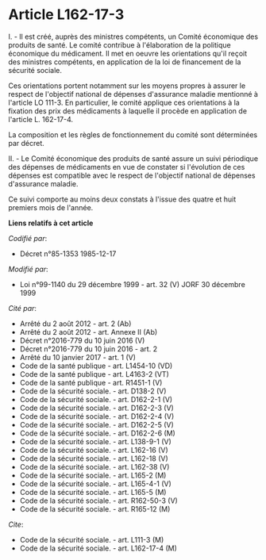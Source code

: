 # Article L162-17-3

I. - Il est créé, auprès des ministres compétents, un Comité économique des produits de santé. Le comité contribue à
l'élaboration de la politique économique du médicament. Il met en oeuvre les orientations qu'il reçoit des ministres
compétents, en application de la loi de financement de la sécurité sociale.

Ces orientations portent notamment sur les moyens propres à assurer le respect de l'objectif national de dépenses d'assurance
maladie mentionné à l'article LO 111-3. En particulier, le comité applique ces orientations à la fixation des prix des
médicaments à laquelle il procède en application de l'article L. 162-17-4.

La composition et les règles de fonctionnement du comité sont déterminées par décret.

II. - Le Comité économique des produits de santé assure un suivi périodique des dépenses de médicaments en vue de constater
si l'évolution de ces dépenses est compatible avec le respect de l'objectif national de dépenses d'assurance maladie.

Ce suivi comporte au moins deux constats à l'issue des quatre et huit premiers mois de l'année.

**Liens relatifs à cet article**

_Codifié par_:

  - Décret n°85-1353 1985-12-17

_Modifié par_:

  - Loi n°99-1140 du 29 décembre 1999 - art. 32 (V) JORF 30 décembre 1999

_Cité par_:

  - Arrêté du 2 août 2012 - art. 2 (Ab)
  - Arrêté du 2 août 2012 - art. Annexe II (Ab)
  - Décret n°2016-779 du 10 juin 2016 (V)
  - Décret n°2016-779 du 10 juin 2016 - art. 2
  - Arrêté du 10 janvier 2017 - art. 1 (V)
  - Code de la santé publique - art. L1454-10 (VD)
  - Code de la santé publique - art. L4163-2 (VT)
  - Code de la santé publique - art. R1451-1 (V)
  - Code de la sécurité sociale. - art. D138-2 (V)
  - Code de la sécurité sociale. - art. D162-2-1 (V)
  - Code de la sécurité sociale. - art. D162-2-3 (V)
  - Code de la sécurité sociale. - art. D162-2-4 (V)
  - Code de la sécurité sociale. - art. D162-2-5 (V)
  - Code de la sécurité sociale. - art. D162-2-6 (M)
  - Code de la sécurité sociale. - art. L138-9-1 (V)
  - Code de la sécurité sociale. - art. L162-16 (V)
  - Code de la sécurité sociale. - art. L162-18 (V)
  - Code de la sécurité sociale. - art. L162-38 (V)
  - Code de la sécurité sociale. - art. L165-2 (M)
  - Code de la sécurité sociale. - art. L165-4-1 (V)
  - Code de la sécurité sociale. - art. L165-5 (M)
  - Code de la sécurité sociale. - art. R162-50-3 (V)
  - Code de la sécurité sociale. - art. R165-12 (M)

_Cite_:

  - Code de la sécurité sociale. - art. L111-3 (M)
  - Code de la sécurité sociale. - art. L162-17-4 (M)

